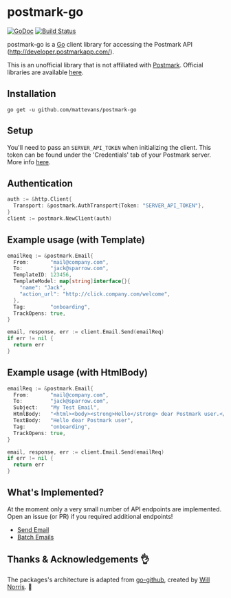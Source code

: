 # postmark-go

[![GoDoc](https://godoc.org/github.com/mattevans/postmark-go?status.svg)](https://godoc.org/github.com/mattevans/postmark-go)
[![Build Status](https://travis-ci.org/mattevans/postmark-go.svg?branch=master)](https://travis-ci.org/mattevans/postmark-go)

postmark-go is a [Go](http://golang.org) client library for accessing the Postmark API (http://developer.postmarkapp.com/).

This is an unofficial library that is not affiliated with [Postmark](http://postmarkapp.com). Official libraries are available
[here](http://developer.postmarkapp.com/developer-official-libs.html).

Installation
-----------------

`go get -u github.com/mattevans/postmark-go`

Setup
-----------------

You'll need to pass an `SERVER_API_TOKEN` when initializing the client. This token can be
found under the 'Credentials' tab of your Postmark server. More info [here](http://developer.postmarkapp.com/developer-api-overview.html#authentication).

Authentication
-------------
```go
auth := &http.Client{
  Transport: &postmark.AuthTransport{Token: "SERVER_API_TOKEN"},
}
client := postmark.NewClient(auth)
```

Example usage (with Template)
-------------

```go
emailReq := &postmark.Email{
  From:       "mail@company.com",
  To:         "jack@sparrow.com",
  TemplateID: 123456,
  TemplateModel: map[string]interface{}{
    "name": "Jack",
    "action_url": "http://click.company.com/welcome",
  },
  Tag:        "onboarding",
  TrackOpens: true,
}

email, response, err := client.Email.Send(emailReq)
if err != nil {
  return err
}
```

Example usage (with HtmlBody)
-------------

```go
emailReq := &postmark.Email{
  From:       "mail@company.com",
  To:         "jack@sparrow.com",
  Subject:    "My Test Email",
  HtmlBody:   "<html><body><strong>Hello</strong> dear Postmark user.</body></html>",
  TextBody:   "Hello dear Postmark user",
  Tag:        "onboarding",
  TrackOpens: true,
}

email, response, err := client.Email.Send(emailReq)
if err != nil {
  return err
}
```

What's Implemented?
----------------

At the moment only a very small number of API endpoints are implemented. Open an
issue (or PR) if you required additional endpoints!

- [Send Email](http://developer.postmarkapp.com/developer-api-email.html#send-email)
- [Batch Emails](http://developer.postmarkapp.com/developer-api-email.html#batch-emails)

Thanks &amp; Acknowledgements :ok_hand:
----------------

The packages's architecture is adapted from
[go-github](https://github.com/google/go-github), created by [Will
Norris](https://github.com/willnorris). :beers:

